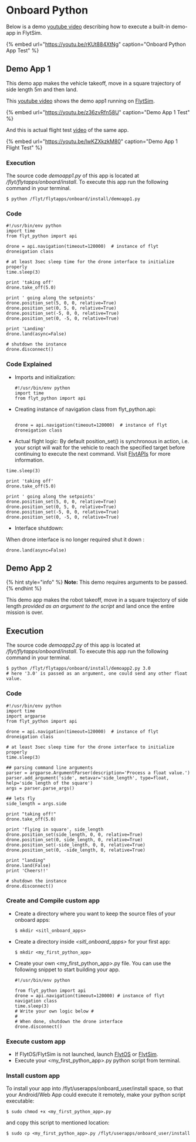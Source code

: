 # Onboard Python

 Below is a demo [youtube video](https://www.youtube.com/watch?v=rKUt884XtNg) describing how to execute a built-in demo-app in FlytSim.

{% embed url="https://youtu.be/rKUt884XtNg" caption="Onboard Python App Test" %}

## Demo App 1

This demo app makes the vehicle takeoff, move in a square trajectory of side length 5m and then land.

This [youtube video](https://www.youtube.com/watch?v=z36zvRfn58U&feature=youtu.be) shows the demo app1 running on [FlytSim](../../../../flytsim/flytsim-docker/).

{% embed url="https://youtu.be/z36zvRfn58U" caption="Demo App 1 Test" %}

And this is actual flight test [video](https://www.youtube.com/watch?v=lwKZXkzkM80) of the same app.

{% embed url="https://youtu.be/lwKZXkzkM80" caption="Demo App 1 Flight Test" %}

### Execution

The source code _demoapp1.py_ of this app is located at _/flyt/flytapps/onboard/install_. To execute this app run the following command in your terminal.

```text
$ python /flyt/flytapps/onboard/install/demoapp1.py
```

### Code

```text
#!/usr/bin/env python
import time
from flyt_python import api

drone = api.navigation(timeout=120000)  # instance of flyt droneigation class

# at least 3sec sleep time for the drone interface to initialize properly
time.sleep(3)

print 'taking off'
drone.take_off(5.0)

print ' going along the setpoints'
drone.position_set(5, 0, 0, relative=True)
drone.position_set(0, 5, 0, relative=True)
drone.position_set(-5, 0, 0, relative=True)
drone.position_set(0, -5, 0, relative=True)

print 'Landing'
drone.land(async=False)

# shutdown the instance
drone.disconnect()
```

### Code Explained

* Imports and initialization:

  ```text
  #!/usr/bin/env python
  import time
  from flyt_python import api
  ```

* Creating instance of navigation class from flyt\_python.api:

  ```text

  drone = api.navigation(timeout=120000)  # instance of flyt droneigation class

  ```

* Actual flight logic: By default position\_set\(\) is synchronous in action, i.e. your script will wait for the vehicle to reach the specified target before continuing to execute the next command. Visit [FlytAPIs](http://api.flytbase.com/) for more information.

```text
time.sleep(3)

print 'taking off'
drone.take_off(5.0)

print ' going along the setpoints'
drone.position_set(5, 0, 0, relative=True)
drone.position_set(0, 5, 0, relative=True)
drone.position_set(-5, 0, 0, relative=True)
drone.position_set(0, -5, 0, relative=True)

```

* Interface shutdown:

When drone interface is no longer required shut it down :

```text
drone.land(async=False)
```

## Demo App 2

{% hint style="info" %}
**Note:** This demo requires arguments to be passed.
{% endhint %}

 This demo app makes the robot takeoff, move in a square trajectory of side length _provided as an argument to the script_ and land once the entire mission is over.

## Execution

The source code _demoapp2.py_ of this app is located at _/flyt/flytapps/onboard/install_. To execute this app run the following command in your terminal.

```text
$ python /flyt/flytapps/onboard/install/demoapp2.py 3.0
# here '3.0' is passed as an argument, one could send any other float value.
```

### Code

```text
#!/usr/bin/env python
import time
import argparse
from flyt_python import api

drone = api.navigation(timeout=120000)  # instance of flyt droneigation class

# at least 3sec sleep time for the drone interface to initialize properly
time.sleep(3)

## parsing command line arguments
parser = argparse.ArgumentParser(description='Process a float value.')
parser.add_argument('side', metavar='side_length', type=float, help='side length of the square')
args = parser.parse_args()

## lets fly
side_length = args.side

print "taking off!"
drone.take_off(5.0)

print 'flying in square', side_length
drone.position_set(side_length, 0, 0, relative=True)
drone.position_set(0, side_length, 0, relative=True)
drone.position_set(-side_length, 0, 0, relative=True)
drone.position_set(0, -side_length, 0, relative=True)

print "landing"
drone.land(False)
print 'Cheers!!'

# shutdown the instance
drone.disconnect()
```

### **Create and Compile custom app**

* Create a directory where you want to keep the source files of your onboard apps:

  ```text
  $ mkdir <sitl_onboard_apps>
  ```

* Create a directory inside _&lt;sitl\_onboard\_apps&gt;_ for your first app:

  ```text
  $ mkdir <my_first_python_app>
  ```

* Create your own &lt;my\_first\_python\_app&gt;.py file. You can use the following snippet to start building your app.

  ```text
  #!/usr/bin/env python

  from flyt_python import api
  drone = api.navigation(timeout=120000) # instance of flyt navigation class
  time.sleep(3)
  # Write your own logic below #
  #
  # When done, shutdown the drone interface
  drone.disconnect()
  ```

### **Execute custom app**

* If FlytOS/FlytSim is not launched, launch [FlytOS](../../introduction.md#start-stop-flytos) or [FlytSim](../../../../flytsim/flytsim-native-deprecated/how-to-launch.md#launch-flytsim).
* Execute your &lt;my\_first\_python\_app&gt;.py python script from terminal.

### **Install custom app**

To install your app into /flyt/userapps/onboard\_user/install space, so that your Android/Web App could execute it remotely, make your python script executable:

```text
$ sudo chmod +x <my_first_python_app>.py
```

and copy this script to mentioned location:

```text
$ sudo cp <my_first_python_app>.py /flyt/userapps/onboard_user/install
```

